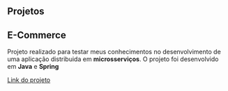 ## Projetos

<h2>E-Commerce</h2>
<p>Projeto realizado para testar meus conhecimentos no desenvolvimento de uma aplicação distribuida em <b>microsserviços</b>. O projeto foi desenvolvido em <b>Java</b> e <b>Spring</b></p>
<a href="https://github.com/user/repo/blob/branch/other_file.md](https://github.com/ThiagoWlian/ecommerce-all-ms">Link do projeto</a>
